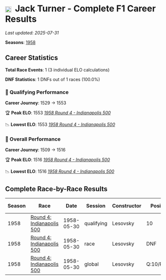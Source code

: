 # <img src="https://upload.wikimedia.org/wikipedia/commons/a/a4/Flag_of_the_United_States.svg" alt="United States" width="20" height="auto" style="vertical-align: middle; margin-right: 5px;" onerror="this.outerHTML='🇺🇸'; this.style.marginRight='5px';"/> Jack Turner - Complete F1 Career Results

*Last updated: 2025-07-31*

**Seasons**: [1958](../seasons/1958-season-report)

## Career Statistics

**Total Race Events**: 1 (3 individual ELO calculations)

**DNF Statistics**: 1 DNFs out of 1 races (100.0%)

### 🏁 Qualifying Performance
**Career Journey**: 1529 → 1553

🏆 **Peak ELO**: 1553
   *[1958 Round 4 - Indianapolis 500](../seasons/1958-season-report#round-4-indianapolis-500)*

📉 **Lowest ELO**: 1553
   *[1958 Round 4 - Indianapolis 500](../seasons/1958-season-report#round-4-indianapolis-500)*

### 🌟 Overall Performance
**Career Journey**: 1509 → 1516

🏆 **Peak ELO**: 1516
   *[1958 Round 4 - Indianapolis 500](../seasons/1958-season-report#round-4-indianapolis-500)*

📉 **Lowest ELO**: 1516
   *[1958 Round 4 - Indianapolis 500](../seasons/1958-season-report#round-4-indianapolis-500)*


## Complete Race-by-Race Results

| Season | Race | Date | Session | Constructor | Position | Starting ELO | ELO Change | Final ELO | Teammate |
|--------|------|------|---------|-------------|----------|--------------|------------|-----------|----------|
| 1958 | [Round 4: Indianapolis 500](../seasons/1958-season-report#round-4-indianapolis-500) | 1958-05-30 | qualifying | Lesovsky | 10 | 1529 | +24 | 1553 | [<img src="https://upload.wikimedia.org/wikipedia/commons/a/a4/Flag_of_the_United_States.svg" alt="United States" width="20" height="auto" style="vertical-align: middle; margin-right: 5px;" onerror="this.outerHTML='🇺🇸'; this.style.marginRight='5px';"/> Rodger Ward](rodger-ward) |
| 1958 | [Round 4: Indianapolis 500](../seasons/1958-season-report#round-4-indianapolis-500) | 1958-05-30 | race | Lesovsky | DNF | 1500 | N/A | 1500 | [<img src="https://upload.wikimedia.org/wikipedia/commons/a/a4/Flag_of_the_United_States.svg" alt="United States" width="20" height="auto" style="vertical-align: middle; margin-right: 5px;" onerror="this.outerHTML='🇺🇸'; this.style.marginRight='5px';"/> Rodger Ward](rodger-ward) |
| 1958 | [Round 4: Indianapolis 500](../seasons/1958-season-report#round-4-indianapolis-500) | 1958-05-30 | global | Lesovsky | Q:10/R:DNF | 1509 | +7 | 1516 | [<img src="https://upload.wikimedia.org/wikipedia/commons/a/a4/Flag_of_the_United_States.svg" alt="United States" width="20" height="auto" style="vertical-align: middle; margin-right: 5px;" onerror="this.outerHTML='🇺🇸'; this.style.marginRight='5px';"/> Rodger Ward](rodger-ward) |
